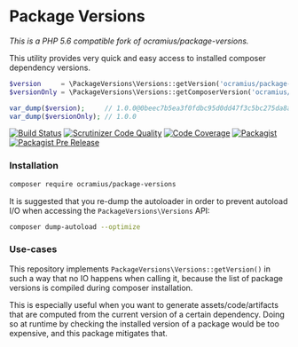 # Package Versions

_This is a PHP 5.6 compatible fork of ocramius/package-versions._

This utility provides very quick and easy access to installed composer dependency versions.

```php
$version     = \PackageVersions\Versions::getVersion('ocramius/package-versions');
$versionOnly = \PackageVersions\Versions::getComposerVersion('ocramius/package-versions');

var_dump($version);     // 1.0.0@0beec7b5ea3f0fdbc95d0dd47f3c5bc275da8a33
var_dump($versionOnly); // 1.0.0
```

[![Build Status](https://travis-ci.org/lboynton/PackageVersions.svg?branch=master)](https://travis-ci.org/Ocramius/PackageVersions)
[![Scrutinizer Code Quality](https://scrutinizer-ci.com/g/Ocramius/PackageVersions/badges/quality-score.png?b=master)](https://scrutinizer-ci.com/g/Ocramius/PackageVersions/?branch=master)
[![Code Coverage](https://scrutinizer-ci.com/g/Ocramius/PackageVersions/badges/coverage.png?b=master)](https://scrutinizer-ci.com/g/Ocramius/PackageVersions/?branch=master)
[![Packagist](https://img.shields.io/packagist/v/ocramius/package-versions.svg)](https://packagist.org/packages/ocramius/package-versions)
[![Packagist Pre Release](https://img.shields.io/packagist/vpre/ocramius/package-versions.svg)](https://packagist.org/packages/ocramius/package-versions)

### Installation

```sh
composer require ocramius/package-versions
```

It is suggested that you re-dump the autoloader in order to prevent
autoload I/O when accessing the `PackageVersions\Versions` API:

```sh
composer dump-autoload --optimize
```

### Use-cases

This repository implements `PackageVersions\Versions::getVersion()` in such a way that no IO
happens when calling it, because the list of package versions is compiled during composer
installation.

This is especially useful when you want to generate assets/code/artifacts that are computed from
the current version of a certain dependency. Doing so at runtime by checking the installed
version of a package would be too expensive, and this package mitigates that.


